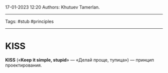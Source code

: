 17-01-2023
12:20
Authors: Khutuev Tamerlan.
***
Tags: #stub #principles
***
# KISS

**KISS** («**Keep it simple, stupid**» — «Делай проще, тупица») — принцип проектирования.
